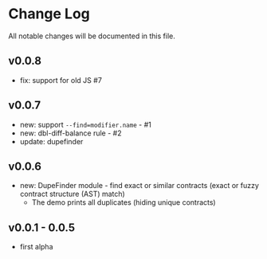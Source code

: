# Change Log
All notable changes will be documented in this file.

## v0.0.8
- fix: support for old JS #7

## v0.0.7
- new: support `--find=modifier.name` - #1
- new: dbl-diff-balance rule - #2
- update: dupefinder

## v0.0.6
- new: DupeFinder module - find exact or similar contracts (exact or fuzzy contract structure (AST) match)
  - The demo prints all duplicates (hiding unique contracts)

## v0.0.1 - 0.0.5

- first alpha
